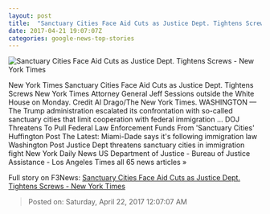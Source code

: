 ```yaml
---
layout: post
title:  "Sanctuary Cities Face Aid Cuts as Justice Dept. Tightens Screws - New York Times"
date: 2017-04-21 19:07:07Z
categories: google-news-top-stories
---
```


![Sanctuary Cities Face Aid Cuts as Justice Dept. Tightens Screws - New York Times](https://static01.nyt.com/images/2017/04/22/us/22sanctuary/22sanctuary-facebookJumbo.jpg)

New York Times Sanctuary Cities Face Aid Cuts as Justice Dept. Tightens Screws New York Times Attorney General Jeff Sessions outside the White House on Monday. Credit Al Drago/The New York Times. WASHINGTON — The Trump administration escalated its confrontation with so-called sanctuary cities that limit cooperation with federal immigration ... DOJ Threatens To Pull Federal Law Enforcement Funds From 'Sanctuary Cities' Huffington Post The Latest: Miami-Dade says it's following immigration law Washington Post Justice Dept threatens sanctuary cities in immigration fight New York Daily News US Department of Justice - Bureau of Justice Assistance - Los Angeles Times all 65 news articles »


Full story on F3News: [Sanctuary Cities Face Aid Cuts as Justice Dept. Tightens Screws - New York Times](http://www.f3nws.com/n/FrCG3B)

> Posted on: Saturday, April 22, 2017 12:07:07 AM
